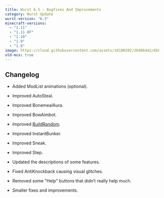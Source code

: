 ```yaml
---
title: Wurst 6.5 - Bugfixes And Improvements
category: Wurst Update
wurst-version: "6.5"
minecraft-versions:
  - "1.11"
  - "1.11 OF"
  - "1.10"
  - "1.9"
  - "1.8"
image: https://cloud.githubusercontent.com/assets/10100202/26486442/6bb76006-41fb-11e7-999a-c4bb31f3b4ab.jpg
old-mcx: true
---
```

## Changelog

- Added ModList animations (optional).

- Improved AutoSteal.

- Improved BonemealAura.

- Improved BowAimbot.

- Improved [BuildRandom](https://wiki.wurstclient.net/buildrandom).

- Improved InstantBunker.

- Improved Sneak.

- Improved Step.

- Updated the descriptions of some features.

- Fixed AntiKnockback causing visual glitches.

- Removed some "Help" buttons that didn’t really help much.

- Smaller fixes and improvements.
